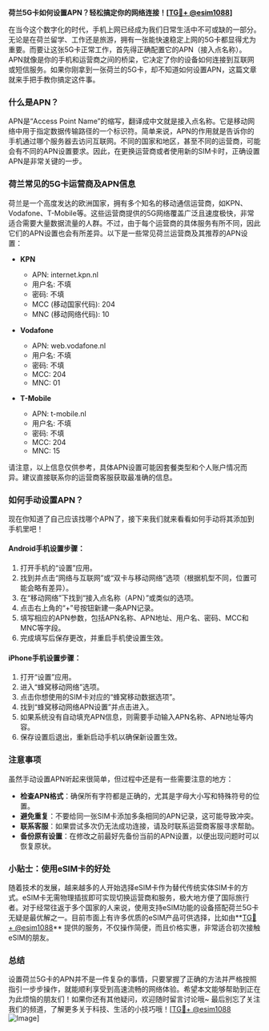 **荷兰5G卡如何设置APN？轻松搞定你的网络连接！[[TG💪+ @esim1088](https://t.me/s/esim1088)]**

在当今这个数字化的时代，手机上网已经成为我们日常生活中不可或缺的一部分。无论是在荷兰留学、工作还是旅游，拥有一张能快速稳定上网的5G卡都显得尤为重要。而要让这张5G卡正常工作，首先得正确配置它的APN（接入点名称）。APN就像是你的手机和运营商之间的桥梁，它决定了你的设备如何连接到互联网或短信服务。如果你刚拿到一张荷兰的5G卡，却不知道如何设置APN，这篇文章就来手把手教你搞定这件事。

### 什么是APN？

APN是“Access Point Name”的缩写，翻译成中文就是接入点名称。它是移动网络中用于指定数据传输路径的一个标识符。简单来说，APN的作用就是告诉你的手机通过哪个服务器去访问互联网。不同的国家和地区，甚至不同的运营商，可能会有不同的APN设置要求。因此，在更换运营商或者使用新的SIM卡时，正确设置APN是非常关键的一步。

### 荷兰常见的5G卡运营商及APN信息

荷兰是一个高度发达的欧洲国家，拥有多个知名的移动通信运营商，如KPN、Vodafone、T-Mobile等。这些运营商提供的5G网络覆盖广泛且速度极快，非常适合需要大量数据流量的人群。不过，由于每个运营商的具体服务有所不同，因此它们的APN设置也会有所差异。以下是一些常见荷兰运营商及其推荐的APN设置：

- **KPN**
  - APN: internet.kpn.nl
  - 用户名: 不填
  - 密码: 不填
  - MCC (移动国家代码): 204
  - MNC (移动网络代码): 10

- **Vodafone**
  - APN: web.vodafone.nl
  - 用户名: 不填
  - 密码: 不填
  - MCC: 204
  - MNC: 01

- **T-Mobile**
  - APN: t-mobile.nl
  - 用户名: 不填
  - 密码: 不填
  - MCC: 204
  - MNC: 15

请注意，以上信息仅供参考，具体APN设置可能因套餐类型和个人账户情况而异。建议直接联系你的运营商客服获取最准确的信息。

### 如何手动设置APN？

现在你知道了自己应该找哪个APN了，接下来我们就来看看如何手动将其添加到手机里吧！

#### Android手机设置步骤：
1. 打开手机的“设置”应用。
2. 找到并点击“网络与互联网”或“双卡与移动网络”选项（根据机型不同，位置可能会略有差异）。
3. 在“移动网络”下找到“接入点名称（APN）”或类似的选项。
4. 点击右上角的“+”号按钮新建一条APN记录。
5. 填写相应的APN参数，包括APN名称、APN地址、用户名、密码、MCC和MNC等字段。
6. 完成填写后保存更改，并重启手机使设置生效。

#### iPhone手机设置步骤：
1. 打开“设置”应用。
2. 进入“蜂窝移动网络”选项。
3. 点击你想使用的SIM卡对应的“蜂窝移动数据选项”。
4. 找到“蜂窝移动网络APN设置”并点击进入。
5. 如果系统没有自动填充APN信息，则需要手动输入APN名称、APN地址等内容。
6. 保存设置后退出，重新启动手机以确保新设置生效。

### 注意事项

虽然手动设置APN听起来很简单，但过程中还是有一些需要注意的地方：

- **检查APN格式**：确保所有字符都是正确的，尤其是字母大小写和特殊符号的位置。
- **避免重复**：不要给同一张SIM卡添加多条相同的APN记录，这可能导致冲突。
- **联系客服**：如果尝试多次仍无法成功连接，请及时联系运营商客服寻求帮助。
- **备份原有设置**：在修改之前最好先备份当前的APN设置，以便出现问题时可以恢复原状。

### 小贴士：使用eSIM卡的好处

随着技术的发展，越来越多的人开始选择eSIM卡作为替代传统实体SIM卡的方式。eSIM卡无需物理插拔即可实现切换运营商和服务，极大地方便了国际旅行者。对于经常往返于多个国家的人来说，使用支持eSIM功能的设备搭配荷兰5G卡无疑是最优解之一。目前市面上有许多优质的eSIM产品可供选择，比如由**[TG💪+ @esim1088](https://t.me/s/esim1088)** 提供的服务，不仅操作简便，而且价格实惠，非常适合初次接触eSIM的朋友。

### 总结

设置荷兰5G卡的APN并不是一件复杂的事情，只要掌握了正确的方法并严格按照指引一步步操作，就能顺利享受到高速流畅的网络体验。希望本文能够帮助到正在为此烦恼的朋友们！如果你还有其他疑问，欢迎随时留言讨论哦~ 最后别忘了关注我们的频道，了解更多关于科技、生活的小技巧哦！[[TG💪+ @esim1088](https://t.me/s/esim1088) ![Image](https://i.postimg.cc/4NQfJmqS/Snipaste-2025-05-13-00-14-12.png)]